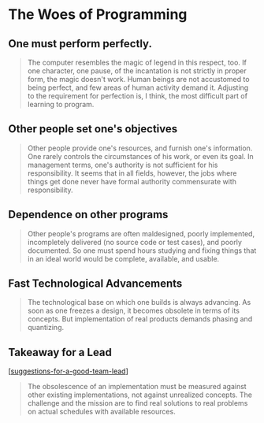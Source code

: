 The Woes of Programming
===

One must perform perfectly.
---

> The computer resembles the magic of legend in this respect, too. If one
> character, one pause, of the incantation is not strictly in proper form, the
> magic doesn't work. Human beings are not accustomed to being perfect, and few
> areas of human activity demand it. Adjusting to the requirement for perfection
> is, I think, the most difficult part of learning to program.

Other people set one's objectives
---

> Other people provide one's resources, and furnish one's information. One
> rarely controls the circumstances of his work, or even its goal. In management
> terms, one's authority is not sufficient for his responsibility. It seems that
> in all fields, however, the jobs where things get done never have formal
> authority commensurate with responsibility.

Dependence on other programs
---

> Other people's programs are often maldesigned, poorly implemented,
> incompletely delivered (no source code or test cases), and poorly documented.
> So one must spend hours studying and fixing things that in an ideal world
> would be complete, available, and usable.

Fast Technological Advancements
---

> The technological base on which one builds is always advancing. As soon as one
> freezes a design, it becomes obsolete in terms of its concepts. But
> implementation of real products demands phasing and quantizing.

Takeaway for a Lead
---

 [[suggestions-for-a-good-team-lead]]

> The obsolescence of an implementation must be measured against other existing
> implementations, not against unrealized concepts. The challenge and the
> mission are to find real solutions to real problems on actual schedules with
> available resources.

[//begin]: # "Autogenerated link references for markdown compatibility"
[suggestions-for-a-good-team-lead]: ../../suggestions-for-a-good-team-lead.md "Suggestions for a Good Team Lead"
[//end]: # "Autogenerated link references"